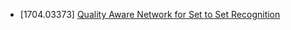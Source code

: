 - [1704.03373] [Quality Aware Network for Set to Set Recognition](https://arxiv.org/pdf/1704.03373)
